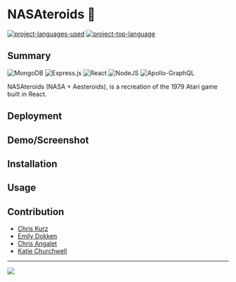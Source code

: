 # NASAteroids :rocket:
  [![project-languages-used](https://img.shields.io/github/languages/count/ChrisKurz098/NASAteroids?color=important)](https://github.com/ChrisKurz098/NASAteroids)
  [![project-top-language](https://img.shields.io/github/languages/top/ChrisKurz098/NASAteroids?color=blueviolet)](https://github.com/ChrisKurz098/NASAteroids)


## Summary
![MongoDB](https://img.shields.io/badge/MongoDB-%234ea94b.svg?style=flat&logo=mongodb&logoColor=white)
![Express.js](https://img.shields.io/badge/express.js-%23404d59.svg?style=flat&logo=express&logoColor=%2361DAFB)
![React](https://img.shields.io/badge/react-%2320232a.svg?style=flat&logo=react&logoColor=%2361DAFB)
![NodeJS](https://img.shields.io/badge/node.js-6DA55F?style=flat&logo=node.js&logoColor=white)
![Apollo-GraphQL](https://img.shields.io/badge/-ApolloGraphQL-311C87?style=flat&logo=apollo-graphql)

NASAteroids (NASA + Aesteroids), is a recreation of the 1979 Atari game built in React.

## Deployment


## Demo/Screenshot

## Installation

## Usage

## Contribution
- [Chris Kurz](https://github.com/ChrisKurz098)
- [Emily Dokken](https://github.com/emdok)
- [Chris Angalet](https://github.com/cangalet)
- [Katie Churchwell](https://github.com/katiechurchwell)
  
---
  ![](https://img.shields.io/badge/license-MIT-blue)